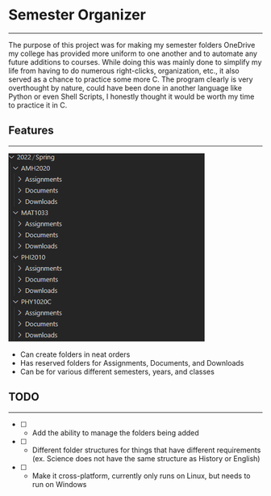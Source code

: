 # Semester Organizer
---
The purpose of this project was for making my semester folders OneDrive my college has provided more uniform to one another and to automate any future additions to courses. While doing this was mainly done to simplify my life from having to do numerous right-clicks, organization, etc., it also served as a chance to practice some more C. The program clearly is very overthought by nature, could have been done in another language like Python or even Shell Scripts, I honestly thought it would be worth my time to practice it in C.

## Features
---
![folder_example](https://github.com/EllisBarnes00/Semester-Organizer/blob/main/img/Screenshot%202022-01-21%20204724.png)
- Can create folders in neat orders
- Has reserved folders for Assignments, Documents, and Downloads
- Can be for various different semesters, years, and classes

## TODO
---
- [ ] - Add the ability to manage the folders being added
- [ ] - Different folder structures for things that have different requirements (ex. Science does not have the same structure as History or English)
- [ ] - Make it cross-platform, currently only runs on Linux, but needs to run on Windows